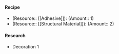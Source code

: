 #### Recipe
- (Resource:: [[Adhesive]]): (Amount:: 1)
- (Resource:: [[Structural Material]]): (Amount:: 2)

#### Research
- Decoration 1